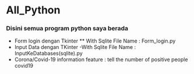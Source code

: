 # All_Python
### Disini semua program python saya berada
* Form login dengan Tkinter 
** With Sqlite
 		File Name : Form_login.py
* Input Data dengan TKinter
 	-With Sqlite
 		File Name : InputKeDatabases(sqlite).py
* Corona/Covid-19 information
 	feature : tell the number of positive people covid19
